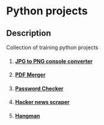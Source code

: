 # Python projects

## Description
Collection of training python projects

1. #### [JPG to PNG console converter](./jpg-to-png-converter/README.md)   
2. #### [PDF Merger](./pdf-merger/README.md)
3. #### [Password Checker](./password-checker/README.md)
4. #### [Hacker news scraper](./hacker-news-scraper/README.md)
5. #### [Hangman](./hangman/README.md)